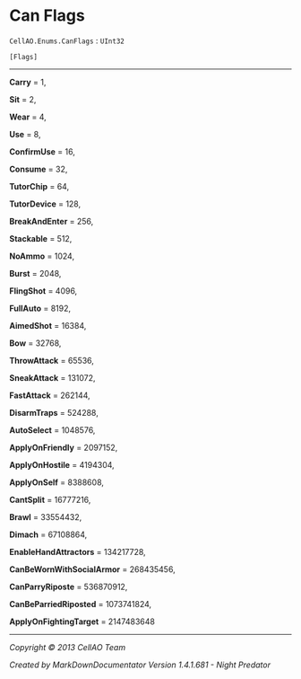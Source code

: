 # Can Flags #
`CellAO.Enums.CanFlags`   : `UInt32`  

`[Flags]`  

----------


**Carry** = 1,

**Sit** = 2,

**Wear** = 4,

**Use** = 8,

**ConfirmUse** = 16,

**Consume** = 32,

**TutorChip** = 64,

**TutorDevice** = 128,

**BreakAndEnter** = 256,

**Stackable** = 512,

**NoAmmo** = 1024,

**Burst** = 2048,

**FlingShot** = 4096,

**FullAuto** = 8192,

**AimedShot** = 16384,

**Bow** = 32768,

**ThrowAttack** = 65536,

**SneakAttack** = 131072,

**FastAttack** = 262144,

**DisarmTraps** = 524288,

**AutoSelect** = 1048576,

**ApplyOnFriendly** = 2097152,

**ApplyOnHostile** = 4194304,

**ApplyOnSelf** = 8388608,

**CantSplit** = 16777216,

**Brawl** = 33554432,

**Dimach** = 67108864,

**EnableHandAttractors** = 134217728,

**CanBeWornWithSocialArmor** = 268435456,

**CanParryRiposte** = 536870912,

**CanBeParriedRiposted** = 1073741824,

**ApplyOnFightingTarget** = 2147483648


----------

*Copyright © 2013 CellAO Team*

*Created by MarkDownDocumentator Version 1.4.1.681 - Night Predator*


